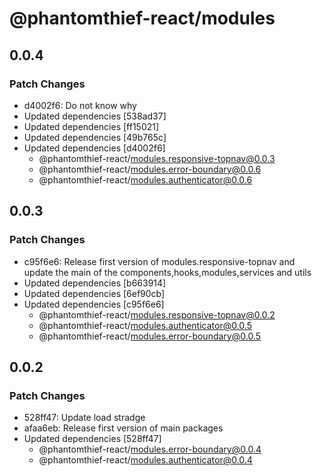 # @phantomthief-react/modules

## 0.0.4

### Patch Changes

- d4002f6: Do not know why
- Updated dependencies [538ad37]
- Updated dependencies [ff15021]
- Updated dependencies [49b765c]
- Updated dependencies [d4002f6]
  - @phantomthief-react/modules.responsive-topnav@0.0.3
  - @phantomthief-react/modules.error-boundary@0.0.6
  - @phantomthief-react/modules.authenticator@0.0.6

## 0.0.3

### Patch Changes

- c95f6e6: Release first version of modules.responsive-topnav and update the main of the components,hooks,modules,services and utils
- Updated dependencies [b663914]
- Updated dependencies [6ef90cb]
- Updated dependencies [c95f6e6]
  - @phantomthief-react/modules.responsive-topnav@0.0.2
  - @phantomthief-react/modules.authenticator@0.0.5
  - @phantomthief-react/modules.error-boundary@0.0.5

## 0.0.2

### Patch Changes

- 528ff47: Update load stradge
- afaa6eb: Release first version of main packages
- Updated dependencies [528ff47]
  - @phantomthief-react/modules.error-boundary@0.0.4
  - @phantomthief-react/modules.authenticator@0.0.4

